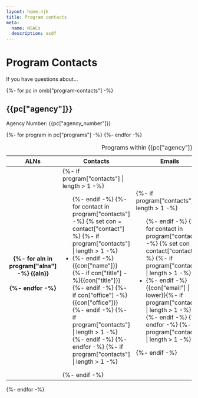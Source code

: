 ```yaml
---
layout: home.njk
title: Program contacts
meta:
  name: NSACs
  description: asdf
---
```


# Program Contacts

If you have questions about...

{%- for pc in omb["program-contacts"] -%}
    <h2>{{pc["agency"]}}</h2>
    <p>Agency Number: {{pc["agency_number"]}}</p>
    <table class="usa-table">
        <caption>Programs within {{pc["agency"]}}</caption>
        <thead>
            <tr>
                <th scope="col">ALNs</th>
                <th scope="col">Contacts</th>
                <th scope="col">Emails</th>
                <th scope="col">Phone</th>
            </tr>
        </thead>
        <tbody>
        {%- for program in pc["programs"] -%}
                <tr>
                    <th scope="row">
                        {%- for aln in program["alns"] -%}
                            {{aln}}<br/>  
                        {%- endfor -%}
                    </th>
                    <td class="text-top">
                        {%- if program["contacts"] | length > 1 -%}<ul>{%- endif -%}
                            {%- for contact in program["contacts"] -%}
                                {% set con = contact["contact"] %}
                                {%- if program["contacts"] | length > 1 -%}<li>{%- endif -%} {{con["name"]}}<br/>
                                    {%- if con["title"] -%}{{con["title"]}}<br/>{%- endif -%}
                                    {%- if con["office"] -%}{{con["office"]}}<br/>{%- endif -%}
                                {%- if program["contacts"] | length > 1 -%}</li>{%- endif -%}
                            {%- endfor -%}
                        {%- if program["contacts"] | length > 1 -%}</ul>{%- endif -%}
                    </td>
                    <td class="text-top">
                        {%- if program["contacts"] | length > 1 -%}<ul>{%- endif -%}
                        {%- for contact in program["contacts"] -%}
                            {% set con = contact["contact"] %}
                            {%- if program["contacts"] | length > 1 -%}<li>{%- endif -%}{{con["email"] | lower}}{%- if program["contacts"] | length > 1 -%}</li>{%- endif -%}
                        {%- endfor -%}
                        {%- if program["contacts"] | length > 1 -%}</ul>{%- endif -%}
                    </td>
                    <td class="text-top">
                        {%- if program["program_phone"] -%}
                            {{ program["program_phone"] }}
                        {%- else -%}
                            {%- if program["contacts"] | length == 1 -%}
                                {{ program["contacts"][0]["contact"]["phone"] }}
                            {%- else -%}
                                <ul>
                                    {%- for contact in program["contacts"] -%}
                                        {% set con = contact["contact"] %}
                                        {%- if con["phone"] -%} <li> {{ con["phone"] }} </li>{%- endif -%} 
                                    {%- endfor -%}
                                </ul>
                            {%- endif -%}
                        {%- endif -%}
                    </td>
                </tr>
        {%- endfor -%}
        </tbody>
    </table>
{%- endfor -%}